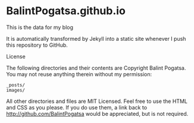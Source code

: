 # BalintPogatsa.github.io

This is the data for my blog

It is automatically transformed by Jekyll into a static site whenever I push this repository to GitHub.

License

The following directories and their contents are Copyright Balint Pogatsa. You may not reuse anything therein without my permission:

    _posts/
    images/

All other directories and files are MIT Licensed. Feel free to use the HTML and CSS as you please. If you do use them, a link back to http://github.com/BalintPogatsa would be appreciated, but is not required.
